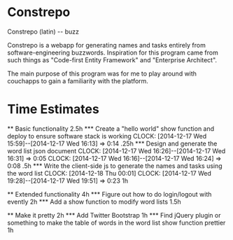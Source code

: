 Constrepo
=========

Constrepo (latin) -- buzz

Constrepo is a webapp for generating names and tasks entirely from
software-engineering buzzwords.
Inspiration for this program came from such things as "Code-first Entity Framework"
and "Enterprise Architect".

The main purpose of this program was for me to play around with couchapps to gain
a familiarity with the platform.

Time Estimates
==============
** Basic functionality
2.5h
*** Create a "hello world" show function and deploy to ensure software stack is working
    CLOCK: [2014-12-17 Wed 15:59]--[2014-12-17 Wed 16:13] =>  0:14
.25h
*** Design and generate the word list json document
    CLOCK: [2014-12-17 Wed 16:26]--[2014-12-17 Wed 16:31] =>  0:05
    CLOCK: [2014-12-17 Wed 16:16]--[2014-12-17 Wed 16:24] =>  0:08
.5h
*** Write the client-side js to generate the names and tasks using the word list
    CLOCK: [2014-12-18 Thu 00:01]
    CLOCK: [2014-12-17 Wed 19:28]--[2014-12-17 Wed 19:51] =>  0:23
1h

** Extended functionality
4h
*** Figure out how to do login/logout with evently
2h
*** Add a show function to modify word lists
1.5h

** Make it pretty
2h
*** Add Twitter Bootstrap
1h
*** Find jQuery plugin or something to make the table of words in the word list show function prettier
1h

